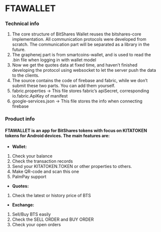 # FTAWALLET

### Technical info 
1. The core structure of BitShares Wallet reuses the bitshares-core implementation. All communication protocols were developed from scratch. The communication part will be separated as a library in the future.
2. The graphenej part is from smartcoins-wallet, and is used to read the .bin file when logging in with wallet model
3. Now we get the quotes data at fixed time, and haven’t finished developing the protocol using websocket to let the server push the data to the clients.
4. The source contains the code of firebase and fabric, while we don’t submit these two parts. You can add them yourself.
5. fabric.properties -> This file stores fabric’s apiSecret, corresponding io.fabric.ApiKey of manifest
6. google-services.json -> This file stores the info when connecting firebase
 
 
### Product info
#### FTAWALLET is an app for BitShares tokens with focus on KITATOKEN tokens for Android devices. The main features are:
 
* **Wallet:**
1. Check your balance
2. Check the transaction records
3. Send your KITATOKEN.TOKEN or other properties to others.
4. Make QR-code and scan this one
5. PalmPay support
 
* **Quotes:**
 
1. Check the latest or history price of BTS
 
* **Exchange:**
 
1. Sell/Buy BTS easily
2. Check the SELL ORDER and BUY ORDER
3. Check your open orders
